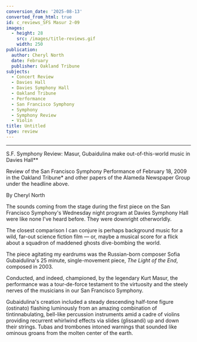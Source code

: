```yaml
---
conversion_date: '2025-08-13'
converted_from_html: true
id: c_reviews_SFS Masur 2-09
images:
  - height: 28
    src: /images/title-reviews.gif
    width: 250
publication:
  author: Cheryl North
  date: February
  publisher: Oakland Tribune
subjects:
  - Concert Review
  - Davies Hall
  - Davies Symphony Hall
  - Oakland Tribune
  - Performance
  - San Francisco Symphony
  - Symphony
  - Symphony Review
  - Violin
title: Untitled
type: review
---
```


***

S.F. Symphony Review: Masur, Gubaidulina make out-of-this-world music in Davies Hall**

Review of the San Francisco Symphony Performance of February 18, 2009 in the Oakland Tribune* and other papers of the Alameda Newspaper Group under the headline above.

By Cheryl North

The sounds coming from the stage during the first piece on the San Francisco Symphony's Wednesday night program at Davies Symphony Hall were like none I've heard before. They were downright otherworldly.

The closest comparison I can conjure is perhaps background music for a wild, far-out science fiction film — or, maybe a musical score for a flick about a squadron of maddened ghosts dive-bombing the world.

The piece agitating my eardrums was the Russian-born composer Sofia Gubaidulina's 25 minute, single-movement piece, *The Light of the End*, composed in 2003.

Conducted, and indeed, championed, by the legendary Kurt Masur, the performance was a tour-de-force testament to the virtuosity and the steely nerves of the musicians in our San Francisco Symphony.

Gubaidulina's creation included a steady descending half-tone figure (ostinato) flashing luminously from an amazing combination of tintinnabulating, bell-like percussion instruments amid a cadre of violins providing recurrent whirlwind effects via slides (glissandi) up and down their strings. Tubas and trombones intoned warnings that sounded like ominous groans from the molten center of the earth.
